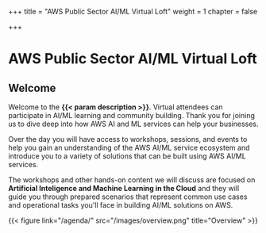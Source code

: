 +++
title = "AWS Public Sector AI/ML Virtual Loft"
weight = 1
chapter = false

+++

# AWS Public Sector AI/ML Virtual Loft

## Welcome
Welcome to the **{{< param description >}}**. Virtual attendees can participate in AI/ML 
learning and community building. Thank you for joining us to dive deep into how AWS AI and ML 
services can help your businesses. 

Over the  day you will have access to workshops, sessions, and events to help you gain 
an understanding of the AWS AI/ML service ecosystem and introduce you to a variety of solutions 
that can be built using AWS AI/ML services.

The workshops and other hands-on content we will discuss are 
focused on **Artificial Inteligence and Machine Learning in the Cloud** and they will guide you 
through prepared scenarios that represent common use cases and operational tasks you'll face in 
building AI/ML solutions on AWS. 

{{< figure link="/agenda/" src="/images/overview.png" title="Overview" >}}